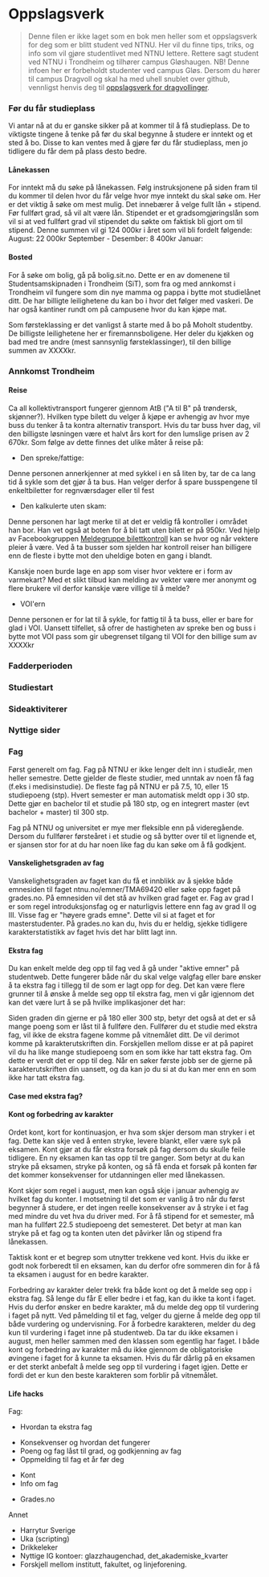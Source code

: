 # Oppslagsverk
> Denne filen er ikke laget som en bok men heller som et oppslagsverk for deg som er blitt student ved NTNU. Her vil du finne tips, triks, og info som vil gjøre studentlivet med NTNU lettere. Rettere sagt student ved NTNU i Trondheim og tilhører campus Gløshaugen.
>NB! Denne infoen her er forbeholdt studenter ved campus Gløs. Dersom du hører til campus Dragvoll og skal ha med uhell snublet over github, vennligst henvis deg til [oppslagsverk for dragvollinger](https://www.matematikk.org/oss.html?tid=89261 "oppslagsverk for dragvollinger").

### Før du får studieplass
Vi antar nå at du er ganske sikker på at kommer til å få studieplass. De to viktigste tingene å tenke på før du skal begynne å studere er inntekt og et sted å bo. Disse to kan ventes med å gjøre før du får studieplass, men jo tidligere du får dem på plass desto bedre.

#### Lånekassen
For inntekt må du søke på lånekassen. Følg instruksjonene på siden fram til du kommer til delen hvor du får velge hvor mye inntekt du skal søke om. Her er det viktig å søke om mest mulig. Det innebærer å velge fullt lån + stipend. Før fullført grad, så vil alt være lån. Stipendet er et gradsomgjøringslån som vil si at ved fullført grad vil stipendet du søkte om faktisk bli gjort om til stipend. 
Denne summen vil gi 124 000kr i året som vil bli fordelt følgende:
August: 22 000kr
September - Desember: 8 400kr
Januar: 

#### Bosted
For å søke om bolig, gå på bolig.sit.no. Dette er en av domenene til Studentsamskipnaden i Trondheim (SiT), som fra og med annkomst i Trondheim vil fungere som din nye mamma og pappa i bytte mot studielånet ditt. De har billigte leilighetene du kan bo i hvor det følger med vaskeri. De har også kantiner rundt om på campusene hvor du kan kjøpe mat.

Som førsteklassing er det vanligst å starte med å bo på Moholt studentby. De billigste leilighetene her er firemannsboligene. Her deler du kjøkken og bad med tre andre (mest sannsynlig førsteklassinger), til den billige summen av XXXXkr. 

### Annkomst Trondheim

#### Reise

Ca all kollektivtransport fungerer gjennom AtB ("A til B" på trøndersk, skjønner?). Hvilken type bilett du velger å kjøpe er avhengig av hvor mye buss du tenker å ta kontra alternativ transport. Hvis du tar buss hver dag, vil den billigste løsningen være et halvt års kort for den lumslige prisen av 2 670kr.
Som følge av dette finnes det ulike måter å reise på:

* Den spreke/fattige:

Denne personen annerkjenner at med sykkel i en så liten by, tar de ca lang tid å sykle som det gjør å ta bus. Han velger derfor å spare busspengene til enkeltbiletter for regnværsdager eller til fest

* Den kalkulerte uten skam:

Denne personen har lagt merke til at det er veldig få kontroller i området han bor. Han vet også at boten for å bli tatt uten bilett er på 950kr. Ved hjelp av Facebookgruppen [Meldegruppe bilettkontroll](facebook.com) kan se hvor og når vektere pleier å være. Ved å ta busser som sjelden har kontroll reiser han billigere enn de fleste i bytte mot den uheldige boten en gang i blandt.

Kanskje noen burde lage en app som viser hvor vektere er i form av varmekart? Med et slikt tilbud kan melding av vekter være mer anonymt og flere brukere vil derfor kanskje være villige til å melde?

* VOI'ern

Denne personen er for lat til å sykle, for fattig til å ta buss, eller er bare for glad i VOI. Uansett tilfellet, så ofrer de hastigheten av spreke ben og buss i bytte mot VOI pass som gir ubegrenset tilgang til VOI for den billige sum av XXXXkr 

### Fadderperioden

### Studiestart

### Sideaktiviterer

### Nyttige sider

### Fag
Først generelt om fag. Fag på NTNU er ikke lenger delt inn i studieår, men heller semestre. Dette gjelder de fleste studier, med unntak av noen få fag (f.eks i medisinstudie). De fleste fag på NTNU er på 7.5, 10, eller 15 studiepoeng (stp). Hvert semester er man automatisk meldt opp i 30 stp. Dette gjør en bachelor til et studie på 180 stp, og en integrert master (evt bachelor + master) til 300 stp.

Fag på NTNU og universitet er mye mer fleksible enn på videregående. Dersom du fullfører førsteåret i et studie og så bytter over til et lignende et, er sjansen stor for at du har noen like fag du kan søke om å få godkjent.

#### Vanskelighetsgraden av fag
Vanskelighetsgraden av faget kan du få et innblikk av å sjekke både emnesiden til faget ntnu.no/emner/TMA69420 eller søke opp faget på grades.no. På emnesiden vil det stå av hvilken grad faget er. Fag av grad I er som regel introduksjonsfag og er naturligvis lettere enn fag av grad II og III. Visse fag er "høyere grads emne". Dette vil si at faget et for masterstudenter. På grades.no kan du, hvis du er heldig, sjekke tidligere karakterstatistikk av faget hvis det har blitt lagt inn. 


#### Ekstra fag
Du kan enkelt melde deg opp til fag ved å gå under "aktive emner" på studentweb. Dette fungerer både når du skal velge valgfag eller bare ønsker å ta ekstra fag i tillegg til de som er lagt opp for deg. Det kan være flere grunner til å ønske å melde seg opp til ekstra fag, men vi går igjennom det kan det være lurt å se på hvilke implikasjoner det har:

Siden graden din gjerne er på 180 eller 300 stp, betyr det også at det er så mange poeng som er låst til å fullføre den. Fullfører du et studie med ekstra fag, vil ikke de ekstra fagene komme på vitnemålet ditt. De vil derimot komme på karakterutskriften din. Forskjellen mellom disse er at på papiret vil du ha like mange studiepoeng som en som ikke har tatt ekstra fag. Om dette er verdt det er opp til deg. Når en søker første jobb ser de gjerne på karakterutskriften din uansett, og da kan jo du si at du kan mer enn en som ikke har tatt ekstra fag. 

#### Case med ekstra fag?

#### Kont og forbedring av karakter
Ordet kont, kort for kontinuasjon, er hva som skjer dersom man stryker i et fag. Dette kan skje ved å enten stryke, levere blankt, eller være syk på eksamen. Kont gjør at du får ekstra forsøk på fag dersom du skulle feile tidligere. En ny eksamen kan tas opp til tre ganger. Som betyr at du kan stryke på eksamen, stryke på konten, og så få enda et forsøk på konten før det kommer konsekvenser for utdanningen eller med lånekassen.

Kont skjer som regel i august, men kan også skje i januar avhengig av hvilket fag du konter. I motsetning til det som er vanlig å tro når du først begynner å studere, er det ingen reelle konsekvenser av å stryke i et fag med mindre du vet hva du driver med. For å få stipend for et semester, må man ha fullført 22.5 studiepoeng det semesteret. Det betyr at man kan stryke på et fag og ta konten uten det påvirker lån og stipend fra lånekassen.

Taktisk kont er et begrep som utnytter trekkene ved kont. Hvis du ikke er godt nok forberedt til en eksamen, kan du derfor ofre sommeren din for å få ta eksamen i august for en bedre karakter.

Forbedring av karakter deler trekk fra både kont og det å melde seg opp i ekstra fag. Så lenge du får E eller bedre i et fag, kan du ikke ta kont i faget. Hvis du derfor ønsker en bedre karakter, må du melde deg opp til vurdering i faget på nytt. Ved påmelding til et fag, velger du gjerne å melde deg opp til både vurdering og undervisning. For å forbedre karakteren, melder du deg kun til vurdering i faget inne på studentweb. Da tar du ikke eksamen i august, men heller sammen med den klassen som egentlig har faget. I både kont og forbedring av karakter må du ikke gjennom de obligatoriske øvingene i faget for å kunne ta eksamen. Hvis du får dårlig på en eksamen er det sterkt anbefalt å melde seg opp til vurdering i faget igjen. Dette er fordi det er kun den beste karakteren som forblir på vitnemålet.

#### Life hacks
Fag:
- Hvordan ta ekstra fag
* Konsekvenser og hvordan det fungerer
* Poeng og fag låst til grad, og godkjenning av fag
* Oppmelding til fag et år før deg
- Kont
- Info om fag
* Grades.no



Annet
- Harrytur Sverige
- Uka (scripting)
- Drikkeleker
- Nyttige IG kontoer: glazzhaugenchad, det_akademiske_kvarter
- Forskjell mellom institutt, fakultet, og linjeforening. 
